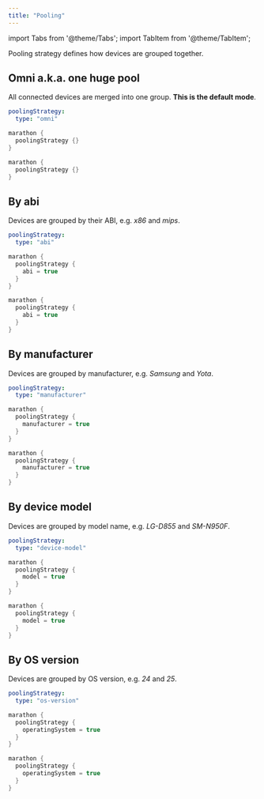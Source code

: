 ```yaml
---
title: "Pooling"
---
```


import Tabs from '@theme/Tabs';
import TabItem from '@theme/TabItem';

Pooling strategy defines how devices are grouped together.

## Omni a.k.a. one huge pool

All connected devices are merged into one group. **This is the default mode**.

<Tabs>
<TabItem value="YAML" label="Marathonfile">

```yaml
poolingStrategy:
  type: "omni"
```

</TabItem>
<TabItem value="kts" label="Kotlin DSL">

```kotlin
marathon {
  poolingStrategy {}
}
```

</TabItem>
<TabItem value="groovy" label="Groovy DSL">

```groovy
marathon {
  poolingStrategy {}
}
```

</TabItem>
</Tabs>

## By abi

Devices are grouped by their ABI, e.g. *x86* and *mips*.

<Tabs>
<TabItem value="YAML" label="Marathonfile">

```yaml
poolingStrategy:
  type: "abi"
```

</TabItem>
<TabItem value="kts" label="Kotlin DSL">

```kotlin
marathon {
  poolingStrategy {
    abi = true
  }
}
```

</TabItem>
<TabItem value="groovy" label="Groovy DSL">

```groovy
marathon {
  poolingStrategy {
    abi = true
  }
}
```

</TabItem>
</Tabs>

## By manufacturer

Devices are grouped by manufacturer, e.g. *Samsung* and *Yota*.

<Tabs>
<TabItem value="YAML" label="Marathonfile">

```yaml
poolingStrategy:
  type: "manufacturer"
```

</TabItem>
<TabItem value="kts" label="Kotlin DSL">

```kotlin
marathon {
  poolingStrategy {
    manufacturer = true
  }
}
```

</TabItem>
<TabItem value="groovy" label="Groovy DSL">

```groovy
marathon {
  poolingStrategy {
    manufacturer = true
  }
}
```

</TabItem>
</Tabs>

## By device model

Devices are grouped by model name, e.g. *LG-D855* and *SM-N950F*.

<Tabs>
<TabItem value="YAML" label="Marathonfile">

```yaml
poolingStrategy:
  type: "device-model"
```

</TabItem>
<TabItem value="kts" label="Kotlin DSL">

```kotlin
marathon {
  poolingStrategy {
    model = true
  }
}
```

</TabItem>
<TabItem value="groovy" label="Groovy DSL">

```groovy
marathon {
  poolingStrategy {
    model = true
  }
}
```

</TabItem>
</Tabs>

## By OS version

Devices are grouped by OS version, e.g. *24* and *25*.

<Tabs>
<TabItem value="YAML" label="Marathonfile">

```yaml
poolingStrategy:
  type: "os-version"
```

</TabItem>
<TabItem value="kts" label="Kotlin DSL">

```kotlin
marathon {
  poolingStrategy {
    operatingSystem = true
  }
}
```

</TabItem>
<TabItem value="groovy" label="Groovy DSL">

```groovy
marathon {
  poolingStrategy {
    operatingSystem = true
  }
}
```

</TabItem>
</Tabs>

